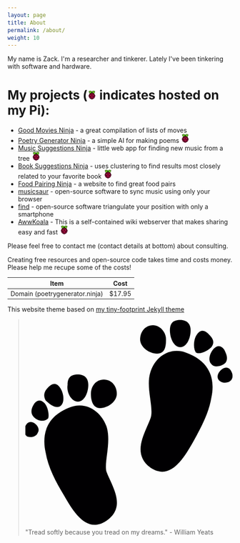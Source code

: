 ```yaml
---
layout: page
title: About
permalink: /about/
weight: 10
---
```


My name is Zack. I'm a researcher and tinkerer. Lately I've been tinkering with software and hardware.

# My projects (![RPi](/assets/images/RPI.jpg) indicates hosted on my Pi):

- [Good Movies Ninja](http://goodmovies.ninja/) - a great compilation of lists of moves
- [Poetry Generator Ninja](http://www.poetrygenerator.ninja/poem/9f3d59e703fce8f4) - a simple AI for making poems ![RPi](/assets/images/RPI.jpg)
- [Music Suggestions Ninja](http://www.musicsuggestions.ninja/) - little web app for finding new music from a tree ![RPi](/assets/images/RPI.jpg)
- [Book Suggestions Ninja](http://www.booksuggestions.ninja/) - uses clustering to find results most closely related to your favorite book  ![RPi](/assets/images/RPI.jpg)
- [Food Pairing Ninja](http://www.foodpairing.ninja/) - a website to find great food pairs
- [musicsaur](http://www.musicsaur.com/) - open-source software to sync music using only your browser
- [find](http://www.internalpositioning.com/) - open-source software triangulate your position with only a smartphone
- [AwwKoala](https://awwkoala.com/about/view) - This is a self-contained wiki webserver that makes sharing easy and fast ![RPi](/assets/images/RPI.jpg)

Please feel free to contact me (contact details at bottom) about consulting.

Creating free resources and open-source code takes time and costs money. Please help me recupe some of the costs! 

| Item | Cost |
| ---- | ----- |
| Domain (poetrygenerator.ninja) | $17.95 |


This website theme based on [my tiny-footprint Jekyll theme](https://github.com/schollz/jekyll-minimal)

<blockquote> <p><span class="icon">
                <svg viewBox="-7.86 833.445 16 16">
                	<path fill="#010002" d="M4.5,836c-1.2-0.4-2.3,0.3-2.7,1.5c-0.4,1.2,0.3,2.8,0,3.6c-0.4,1.1-1.5,2.7,0,3.8c1.5,1,2.5-0.6,3.3-2
	c0.6-1.1,1.2-2.2,1.4-3.4C6.7,838.6,6.8,836.8,4.5,836z"/>
<path fill="#010002" d="M2.3,836.1c0.6,0,0.7-0.5,0.7-1.1s-0.5-1.1-1-1.1c-0.6,0-1,0.5-1,1.1S1.7,836.1,2.3,836.1z"/>
<path fill="#010002" d="M4.1,835.6c0.5,0,0.8-0.7,0.8-1.3c0-0.6-0.4-0.8-0.8-0.8c-0.5,0-0.8,0.2-0.8,0.8
	C3.3,834.9,3.6,835.6,4.1,835.6z"/>
<path fill="#010002" d="M6.5,835.6c0.3-0.4,0.1-0.7-0.2-1c-0.3-0.3-0.6-0.4-0.9,0c-0.3,0.4-0.3,1.1-0.1,1.4
	C5.6,836.2,6.2,835.9,6.5,835.6z"/>
<path fill="#010002" d="M7.5,835.8c-0.2-0.3-0.5-0.4-0.8-0.1c-0.3,0.3-0.5,0.9-0.2,1.2c0.2,0.3,0.8,0.2,1.1-0.1
	C7.8,836.5,7.7,836.2,7.5,835.8z"/>
<path fill="#010002" d="M8.1,837.6c-0.1-0.3-0.3-0.5-0.6-0.4c-0.3,0.1-0.6,0.5-0.5,0.8c0.1,0.3,0.5,0.4,0.8,0.3
	C8.1,838.2,8.2,837.9,8.1,837.6z"/>
<path fill="#010002" d="M-1.6,841.7c-0.4-1.1-1.5-1.9-2.7-1.5c-2.3,0.8-2.2,2.6-2,3.5c0.2,1.2,0.8,2.3,1.4,3.3c0.8,1.4,1.8,3,3.3,2
	c1.6-1.1,0.4-2.7,0-3.8C-1.8,844.5-1.2,842.9-1.6,841.7z"/>
<path fill="#010002" d="M-1.8,838.1c-0.6,0-1,0.5-1,1.1s0.2,1.1,0.7,1.1c0.6,0,1.3-0.5,1.3-1.1C-0.8,838.6-1.2,838.1-1.8,838.1z"/>
<path fill="#010002" d="M-3.8,839.8c0.5,0,0.8-0.7,0.8-1.3c0-0.6-0.4-0.8-0.8-0.8c-0.5,0-0.8,0.2-0.8,0.8
	C-4.7,839.1-4.3,839.8-3.8,839.8z"/>
<path fill="#010002" d="M-5.1,840.1c0.3-0.3,0.2-1-0.1-1.4c-0.3-0.4-0.6-0.3-0.9,0c-0.3,0.3-0.4,0.6-0.2,1
	C-5.9,840.1-5.4,840.4-5.1,840.1z"/>
<path fill="#010002" d="M-6.4,839.9c-0.3-0.3-0.6-0.2-0.8,0.1s-0.3,0.7,0,1c0.3,0.3,0.8,0.4,1.1,0.1C-6,840.9-6.1,840.2-6.4,839.9z"
	/>
<path fill="#010002" d="M-7.3,841.4c-0.3-0.1-0.5,0.1-0.6,0.4c-0.1,0.3,0,0.6,0.2,0.7c0.3,0.1,0.7,0,0.8-0.3
	C-6.7,841.9-7,841.5-7.3,841.4z"/>
                </svg>
              </span> "Tread softly because you tread on my dreams." - William Yeats</p> </blockquote>
